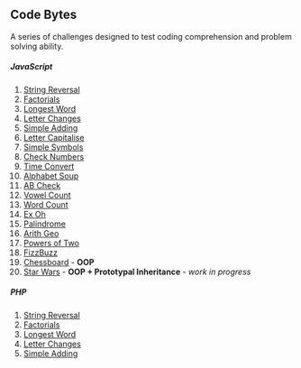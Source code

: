 ## Code Bytes

A series of challenges designed to test coding comprehension and problem solving ability.

##### JavaScript
1. [String Reversal](https://github.com/Ash-Lee/CodeBytes/blob/master/JavaScript/1%20-%20String%20Reversal.js)
2. [Factorials](https://github.com/Ash-Lee/CodeBytes/blob/master/JavaScript/2%20-%20Factorials.js)
3. [Longest Word](https://github.com/Ash-Lee/CodeBytes/blob/master/JavaScript/3%20-%20Longest%20Word.js)
4. [Letter Changes](https://github.com/Ash-Lee/CodeBytes/blob/master/JavaScript/4%20-%20Letter%20Changes.js)
5. [Simple Adding](https://github.com/Ash-Lee/CodeBytes/blob/master/JavaScript/5%20-%20Simple%20Adding.js)
6. [Letter Capitalise](https://github.com/Ash-Lee/CodeBytes/blob/master/JavaScript/6%20-%20Letter%20Capitalise.js)
7. [Simple Symbols](https://github.com/Ash-Lee/CodeBytes/blob/master/JavaScript/7%20-%20Simple%20Symbols.js)
8. [Check Numbers](https://github.com/Ash-Lee/CodeBytes/blob/master/JavaScript/8%20-%20Check%20Number.js)
9. [Time Convert](https://github.com/Ash-Lee/CodeBytes/blob/master/JavaScript/9%20-%20Time%20Convert.js)
10. [Alphabet Soup](https://github.com/Ash-Lee/CodeBytes/blob/master/JavaScript/10%20-%20Alphabet%20Soup.js)
11. [AB Check](https://github.com/Ash-Lee/CodeBytes/blob/master/JavaScript/11%20-%20AB%20Check.js)
12. [Vowel Count](https://github.com/Ash-Lee/CodeBytes/blob/master/JavaScript/12%20-%20Vowel%20Count.js)
13. [Word Count](https://github.com/Ash-Lee/CodeBytes/blob/master/JavaScript/13%20-%20Word%20Count.js)
14. [Ex Oh](https://github.com/Ash-Lee/CodeBytes/blob/master/JavaScript/14%20-%20Ex%20Oh.js)
15. [Palindrome](https://github.com/Ash-Lee/CodeBytes/blob/master/JavaScript/15%20-%20Palindrome.js)
16. [Arith Geo](https://github.com/Ash-Lee/CodeBytes/blob/master/JavaScript/16%20-%20Arith%20Geo.js)
17. [Powers of Two](https://github.com/Ash-Lee/CodeBytes/blob/master/JavaScript/17%20-%20Powers%20of%20Two.js)
18. [FizzBuzz](https://github.com/Ash-Lee/CodeBytes/blob/master/JavaScript/18%20-%20FizzBuzz.js)
19. [Chessboard](https://github.com/Ash-Lee/CodeBytes/blob/master/JavaScript/19%20-%20Chessboard.js) - __OOP__
20. [Star Wars]() - __OOP + Prototypal Inheritance__ - _work in progress_

##### PHP
1. [String Reversal](https://github.com/Ash-Lee/CodeBytes/blob/master/PHP/1%20-%20String%20Reversal.php)
2. [Factorials](https://github.com/Ash-Lee/CodeBytes/blob/master/PHP/2%20-%20First%20Factorial.php)
3. [Longest Word](https://github.com/Ash-Lee/CodeBytes/blob/master/PHP/3%20-%20Longest%20Word.php)
4. [Letter Changes](https://github.com/Ash-Lee/CodeBytes/blob/master/PHP/4%20-%20Letter%20Changes.php)
5. [Simple Adding](https://github.com/Ash-Lee/CodeBytes/blob/master/PHP/5%20-%20Simple%20Adding.php)
